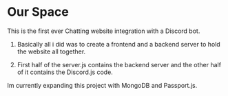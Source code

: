 # Our Space
 This is the first ever Chatting website integration with a Discord bot.

1. Basically all i did was to create a frontend and a backend server to hold the website all together.

2. First half of the server.js contains the backend server and the other half of it contains the Discord.js code.

Im currently expanding this project with MongoDB and Passport.js.